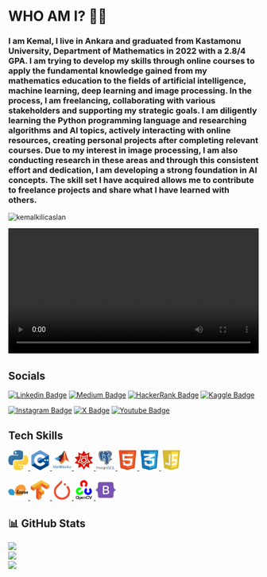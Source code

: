 <h1>WHO AM I? 💁‍♂️</h1>

<h3>I am Kemal, I live in Ankara and graduated from Kastamonu University, Department of Mathematics in 2022 with a 2.8/4 GPA. I am trying to develop my skills through online courses to apply the fundamental knowledge gained from my mathematics education to the fields of artificial intelligence, machine learning, deep learning and image processing. In the process, I am freelancing, collaborating with various stakeholders and supporting my strategic goals. I am diligently learning the Python programming language and researching algorithms and AI topics, actively interacting with online resources, creating personal projects after completing relevant courses. Due to my interest in image processing, I am also conducting research in these areas and through this consistent effort and dedication, I am developing a strong foundation in AI concepts. The skill set I have acquired allows me to contribute to freelance projects and share what I have learned with others.</h3>

<p align="left"> <img src="https://komarev.com/ghpvc/?username=kemalkilicaslan&label=Profile%20views&color=bd803a&style=flat-square" alt="kemalkilicaslan" height="20"/> </p>

<video width="100%" controls>
  <source src="https://github.com/kemalkilicaslan/kemalkilicaslan/blob/main/Kemal-Kilicaslan-Neural-Networks.mp4" type="video/mp4">
  Your browser does not support the video tag.
</video>

<h2>Socials</h2>

[![Linkedin Badge](https://img.shields.io/badge/-kemalkilicaslan-blue?style=flat&logo=Linkedin&logoColor=white&link=https://www.linkedin.com/in/kemalkilicaslan/)](https://www.linkedin.com/in/kemalkilicaslan/)
[![Medium Badge](https://img.shields.io/badge/-@kemalkilicaslan-000000?style=flat&labelColor=000000&logo=Medium&link=https://medium.com/@kemalkilicaslan)](https://medium.com/@kemalkilicaslan)
[![HackerRank Badge](https://img.shields.io/badge/-kemalkilicaslan-0d141e?style=flat&logo=hackerrank&logoColor=01ea64&link=https://www.hackerrank.com/in/kemalkilicaslan/)](https://www.hackerrank.com/kemalkilicaslan/)
[![Kaggle Badge](https://img.shields.io/badge/kemalkilicaslan-20beff?style=flat&labelColor=20beff&logo=kaggle&logoColor=white&link=https://kaggle.com/kemalkilicaslan)](https://kaggle.com/kemalkilicaslan)

[![Instagram Badge](https://img.shields.io/badge/-iam_kilicaslan-fffdfe?style=flat&logo=Instagram&logoColor=&link=https://www.instagram.com/iam_kilicaslan/)](https://www.instagram.com/iam_kilicaslan)
[![X Badge](https://img.shields.io/badge/@iam_kilicaslan-101010?style=flat&labelColor=101010&logo=x&logoColor=white&link=https://x.com/iam_kilicaslan)](https://x.com/iam_kilicaslan)
[![Youtube Badge](https://img.shields.io/badge/-kemal_kilicaslan-111111?style=flat&logo=youtube&logoColor=e52017&link=https://www.youtube.com/in/kemal_kilicaslan/)](https://www.youtube.com/@kemal_kilicaslan)

<h2>Tech Skills</h2>
<a href="https://www.python.org" target="_blank" rel="noreferrer"> <img src="https://github.com/kemalkilicaslan/kemalkilicaslan.github.io/blob/main/assets/icons/Python-icon.webp" alt="Python" height="40"/> </a>
<a href="https://www.w3schools.com/cpp/" target="_blank" rel="noreferrer"> <img src="https://github.com/kemalkilicaslan/kemalkilicaslan.github.io/blob/main/assets/icons/C++-icon.webp" alt="C++" height="40"/> </a>
<a href="https://www.mathworks.com/" target="_blank" rel="noreferrer"> <img src="https://github.com/kemalkilicaslan/kemalkilicaslan.github.io/blob/main/assets/icons/MATLAB-icon.webp" alt="MATLAB" height="40"/> </a>
<a href="https://www.wolfram.com/mathematica/" target="_blank" rel="noreferrer"> <img src="https://github.com/kemalkilicaslan/kemalkilicaslan.github.io/blob/main/assets/icons/Wolfram-Mathematica-icon.webp" alt="Wolfram Mathematica" height="40"/> </a>
<a href="https://www.postgresql.org/" target="_blank" rel="noreferrer"> <img src="https://github.com/kemalkilicaslan/kemalkilicaslan.github.io/blob/main/assets/icons/PostgreSQL-icon.webp" alt="PostgreSQL" height="40"/> </a>
<a href="https://www.w3schools.com/html/" target="_blank" rel="noreferrer"> <img src="https://github.com/kemalkilicaslan/kemalkilicaslan.github.io/blob/main/assets/icons/HTML5-icon.webp" alt="HTML" height="40"/> </a>
<a href="https://www.w3schools.com/css/" target="_blank" rel="noreferrer"> <img src="https://github.com/kemalkilicaslan/kemalkilicaslan.github.io/blob/main/assets/icons/CSS-icon.webp" alt="CSS" height="40"/> </a>
<a href="https://www.javascript.com/" target="_blank" rel="noreferrer"> <img src="https://github.com/kemalkilicaslan/kemalkilicaslan.github.io/blob/main/assets/icons/JavaScript-icon.webp" alt="JavaScript" height="40"/> </a>
<br/>

<br/>
<a href="https://scikit-learn.org/stable/" target="_blank" rel="noreferrer"> <img src="https://github.com/kemalkilicaslan/kemalkilicaslan.github.io/blob/main/assets/icons/scikit-learn-icon.webp" alt="scikit-learn" height="40"/> </a>
<a href="https://www.tensorflow.org/" target="_blank" rel="noreferrer"> <img src="https://github.com/kemalkilicaslan/kemalkilicaslan.github.io/blob/main/assets/icons/TensorFlow-icon.webp" alt="TensorFlow" height="40"/> </a>
<a href="https://pytorch.org/" target="_blank" rel="noreferrer"> <img src="https://github.com/kemalkilicaslan/kemalkilicaslan.github.io/blob/main/assets/icons/PyTorch-icon.webp" alt="PyTorch" height="40"/> </a>
<a href="https://opencv.org/university/" target="_blank" rel="noreferrer"> <img src="https://github.com/kemalkilicaslan/kemalkilicaslan.github.io/blob/main/assets/icons/OpenCV-icon.webp" alt="OpenCV" height="40"/> </a>
<a href="https://getbootstrap.com/" target="_blank" rel="noreferrer"> <img src="https://github.com/kemalkilicaslan/kemalkilicaslan.github.io/blob/main/assets/icons/Bootstrap-icon.webp" alt="BootStrap" height="40"/> </a>

<h2>📊 GitHub Stats</h2>

![](https://github-readme-stats.vercel.app/api?username=kemalkilicaslan&theme=dark&hide_border=false&include_all_commits=false&count_private=false)<br/>
![](https://github-readme-streak-stats.herokuapp.com/?user=kemalkilicaslan&theme=dark&hide_border=false)<br/>
![](https://github-readme-stats.vercel.app/api/top-langs/?username=kemalkilicaslan&theme=dark&hide_border=false&include_all_commits=false&count_private=false&layout=compact)
